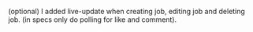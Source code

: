 (optional) 
I added live-update when creating job, editing job and deleting job. (in specs only do polling for like and comment).